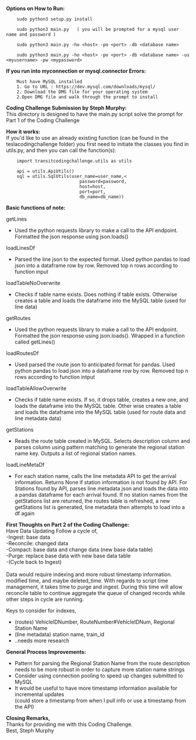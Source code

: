 <b>Options on How to Run:</b><br>
```
    sudo python3 setup.py install
    
    sudo python3 main.py   ( you will be prompted for a mysql user name and password )
    
    sudo python3 main.py -ho <host> -po <port> -db <database name>
    
    sudo python3 main.py -ho <host> -po <port> -db <database name> -us <myusername> -pw <mypassword>
```

<b>If you run into myconnection or mysql.connector Errors:</b><br>

```
    Must have MySQL installed
    1. Go to URL : https://dev.mysql.com/downloads/mysql/
    2. Download the DMG file for your operating system
    2.Open DMG file and walk through the prompt to install
```

<b>Coding Challenge Submission by Steph Murphy:</b><br>
This directory is designed to have the main.py script solve the prompt for Part 1 of the Coding Challenge<br>

<b>How it works:</b><br>
If you'd like to use an already existing function (can be found in the teslacodingchallenge folder) you first need to initiate the classes you find in utils.py, and then you can call the function(s):
```
    import transitcodingchallenge.utils as utils

    api = utils.ApiUtils()
    sql = utils.SqlUtils(user_name=user_name,<
                            password=password,
                            host=host,
                            port=port,
                            db_name=db_name))
```
<b>Basic functions of note:</b><br>

getLines<br>
- Used the python requests library to make a call to the API endpoint. Formatted the json response using json.loads() <br>

loadLinesDf<br>
- Parsed the line json to the expected format. Used python pandas to load json into a dataframe row by row. Removed top n rows according to function input<br>

loadTableNoOverwrite<br>
- Checks if table name exists. Does nothing if table exists. Otherwise creates a table and loads the dataframe into the MySQL table
(used for line data)<br>

getRoutes<br>
- Used the python requests library to make a call to the API endpoint. Formatted the json response using json.loads(). Wrapped in a function called getLines()<br>

loadRoutesDf<br>
- Used parsed the route json to anticipated format for pandas. Used python pandas to load json into a dataframe row by row. Removed top n rows according to function intput<br>

loadTableAllowOverwrite<br>
- Checks if table name exists. If so, it drops table, creates a new one, and loads the dataframe into the MySQL table. Other wise creates a table and loads the dataframe into the MySQL table (used for route data and line metadata data)<br>

getStations<br>
- Reads the route table created in MySQL. Selects description column and parses column using pattern matching to generate the regional station name key. Outputs a list of regional station names.<br>

loadLineMetaDf<br>
- For each station name, calls the line metadata API to get the arrival information. Returns None if station information is not found by API. For Stations found by API, parses line metadata json and loads the data into a pandas dataframe for each arrival found. If no station names from the getStations list are returned, the routes table is refreshed, a new getStations list is generated, line metadata then attempts to load into a df again <br>

<b>First Thoughts on Part 2 of the Coding Challenge:</b><br>
Have Data Updating Follow a cycle of,<br>
-Ingest: base data<br>
-Reconcile: changed data<br>
-Compact: base data and change data (new base data table)<br>
-Purge: replace base data with new base data table<br>
-(Cycle back to Ingest)<br>
<br>
Data would require indexing and more robust timestamp information. modified time, and maybe deleted_time. With regards to script time management, it takes time to purge and ingest. During this time will allow reconcile table to continue aggregate the queue of changed records while other steps in cycle are running.<br>

Keys to consider for indexes,<br>
- (routes) VehicleIDNumber, RouteNumber#VehicleIDNum, Regional Station Name<br>
- (line metadata) station name, train_id<br>
- ..needs more research

<b>General Process Improvements:</b><br>
- Pattern for parsing the Regional Station Name from the route description needs to be more robust in order to capture more station name strings<br>
- Consider using connection pooling to speed up changes submitted to MySQL<br>
- It would be useful to have more timestamp information available for incremental updates<br>
  (could store a timestamp from when I pull info or use a timestamp from the API)<br>

<b>Closing Remarks,</b><br>
Thanks for providing me with this Coding Challenge.<br>
Best, Steph Murphy<br>
